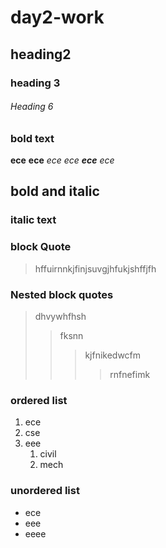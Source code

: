 # day2-work
## heading2
### heading 3
###### Heading 6
### bold text
**ece**
__ece__
*ece*
_ece_
**_ece_**
_*ece*_
 ## bold and italic
 ### italic text
### block Quote
> hffuirnnkjfinjsuvgjhfukjshffjfh
### Nested block quotes
> dhvywhfhsh
>> fksnn
>>> kjfnikedwcfm
>>>> rnfnefimk
### ordered list
1. ece
2. cse
3. eee 
    1. civil
    2. mech
 ### unordered list
 - ece
  - eee
  - eeee

